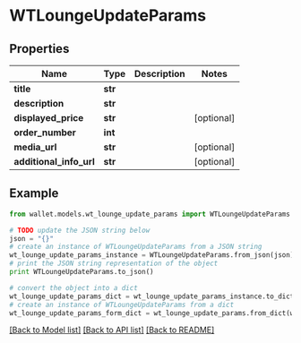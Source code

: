 # WTLoungeUpdateParams


## Properties

Name | Type | Description | Notes
------------ | ------------- | ------------- | -------------
**title** | **str** |  | 
**description** | **str** |  | 
**displayed_price** | **str** |  | [optional] 
**order_number** | **int** |  | 
**media_url** | **str** |  | [optional] 
**additional_info_url** | **str** |  | [optional] 

## Example

```python
from wallet.models.wt_lounge_update_params import WTLoungeUpdateParams

# TODO update the JSON string below
json = "{}"
# create an instance of WTLoungeUpdateParams from a JSON string
wt_lounge_update_params_instance = WTLoungeUpdateParams.from_json(json)
# print the JSON string representation of the object
print WTLoungeUpdateParams.to_json()

# convert the object into a dict
wt_lounge_update_params_dict = wt_lounge_update_params_instance.to_dict()
# create an instance of WTLoungeUpdateParams from a dict
wt_lounge_update_params_form_dict = wt_lounge_update_params.from_dict(wt_lounge_update_params_dict)
```
[[Back to Model list]](../README.md#documentation-for-models) [[Back to API list]](../README.md#documentation-for-api-endpoints) [[Back to README]](../README.md)


